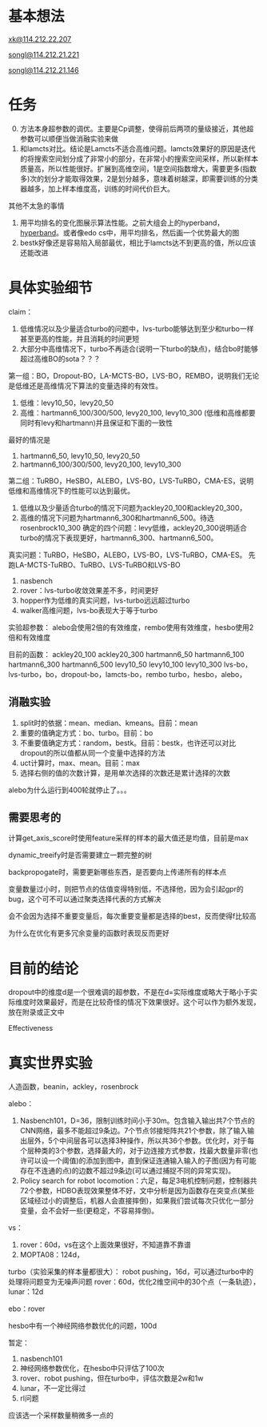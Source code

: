 # 基本想法

xk@114.212.22.207

songl@114.212.21.221

songl@114.212.21.146

# 任务

0. 方法本身超参数的调优。主要是Cp调整，使得前后两项的量级接近，其他超参数可以顺便当做消融实验来做
2. 和lamcts对比。结论是Lamcts不适合高维问题。lamcts效果好的原因是迭代的将搜索空间划分成了非常小的部分，在非常小的搜索空间采样，所以新样本质量高，所以性能很好。扩展到高维空间，1是空间指数增大，需要更多(指数多)次的划分才能取得效果，2是划分越多，意味着树越深，即需要训练的分类器越多，加上样本维度高，训练的时间代价巨大。

其他不太急的事情
1. 用平均排名的变化图展示算法性能。之前大组会上的hyperband，[hyperband](https://arxiv.org/pdf/2105.09821.pdf)。或者像edo cs中，用平均排名，然后画一个优势最大的图
4. bestk好像还是容易陷入局部最优，相比于lamcts达不到更高的值，所以应该还能改进

# 具体实验细节

claim：
1. 低维情况以及少量适合turbo的问题中，lvs-turbo能够达到至少和turbo一样甚至更高的性能，并且消耗的时间更短
2. 大部分中高维情况下，turbo不再适合(说明一下turbo的缺点)，结合bo时能够超过高维BO的sota？？？

第一组：BO，Dropout-BO，LA-MCTS-BO，LVS-BO，REMBO，说明我们无论是低维还是高维情况下算法的变量选择的有效性。
1. 低维：levy10_50，levy20_50
2. 高维：hartmann6_100/300/500, levy20_100, levy10_300
(低维和高维都要同时有levy和hartmann)并且保证和下面的一致性

最好的情况是
1. hartmann6_50, levy10_50, levy20_50
2. hartmann6_100/300/500, levy20_100, levy10_300

第二组：TuRBO，HeSBO，ALEBO，LVS-BO，LVS-TuRBO，CMA-ES，说明低维和高维情况下的性能可以达到最优。
1. 低维以及少量适合turbo的情况下问题为ackley20_100和ackley20_300，
2. 高维的情况下问题为hartmann6_300和hartmann6_500。待选rosenbrock10_300
确定的四个问题：levy低维，ackley20_300说明适合turbo的情况下表现更好，hartmann6_300、hartmann6_500。

真实问题：TuRBO，HeSBO，ALEBO，LVS-BO，LVS-TuRBO，CMA-ES。
先跑LA-MCTS-TuRBO、TuRBO、LVS-TuRBO和LVS-BO
1. nasbench
1. rover：lvs-turbo收敛效果差不多，时间更好
2. hopper作为低维的真实问题，lvs-turbo远远超过turbo
3. walker高维问题，lvs-bo表现大于等于turbo


实验超参数：
alebo会使用2倍的有效维度，rembo使用有效维度，hesbo使用2倍和有效维度

目前的函数：
ackley20_100 ackley20_300
hartmann6_50 hartmann6_100 hartmann6_300 hartmann6_500
levy10_50 levy10_100 levy10_300
lvs-bo，lvs-turbo，bo，dropout-bo，lamcts-bo，rembo
turbo，hesbo，alebo，



## 消融实验

1. split时的依据：mean、median、kmeans。目前：mean
2. 重要的值确定方式：bo、turbo。目前：bo
3. 不重要值确定方式：random，bestk。目前：bestk，也许还可以对比dropout的所以值都从同一个变量中选择的方法
4. uct计算时，max、mean。目前：max
5. 选择右侧的值的次数计算，是用单次选择的次数还是累计选择的次数

alebo为什么运行到400轮就停止了。。。

## 需要思考的

计算get_axis_score时使用feature采样的样本的最大值还是均值，目前是max

dynamic_treeify时是否需要建立一颗完整的树

backpropogate时，需要更新哪些东西，是否要向上传递所有的样本点

变量数量过小时，则把节点的估值变得特别低，不选择他，因为会引起gpr的bug，这个可不可以通过聚类选择代表的方式解决

会不会因为选择不重要变量后，每次重要变量都是选择的best，反而使得f比较高

为什么在优化有更多冗余变量的函数时表现反而更好

# 目前的结论

dropout中的维度d是一个很难调的超参数，不是在d=实际维度或略大于略小于实际维度时效果最好，而是在比较奇怪的情况下效果很好。这个可以作为额外发现，放在附录或正文中

Effectiveness

# 真实世界实验

人造函数，beanin，ackley，rosenbrock

alebo：
1. Nasbench101，D=36，限制训练时间小于30m。包含输入输出共7个节点的CNN网络，最多不能超过9条边。7个节点邻接矩阵共21个参数，除了输入输出层外，5个中间层各可以选择3种操作，所以共36个参数。优化时，对于每个层种类的3个参数，选择最大的，对于边连接方式参数，找最大数量非零(也许可以设一个阈值)的添加到图中，直到保证连通输入输入的子图(因为有可能存在不连通的点)的边数不超过9条边(可以通过捕捉不同的异常实现)。
2. Policy search for robot locomotion：六足，每足3电机控制问题，控制器共72个参数，HDBO表现效果整体不好，文中分析是因为函数存在突变点(某些区域经过小的调整后，机器人会直接摔倒)，如果我们尝试每次只优化一部分变量，会不会好一些(更稳定，不容易摔倒)。

vs：
1. rover：60d，vs在这个上面效果很好，不知道靠不靠谱
2. MOPTA08：124d，

turbo（实验采集的样本量都很大）：
robot pushing，16d，可以通过turbo中的处理将问题变为无噪声问题
rover：60d，优化2维空间中的30个点（一条轨迹），
lunar：12d

ebo：rover

hesbo中有一个神经网络参数优化的问题，100d

暂定：
1. nasbench101
2. 神经网络参数优化，在hesbo中只评估了100次
3. rover、robot pushing，但在turbo中，评估次数是2w和1w
4. lunar，不一定比得过
5. rl问题

应该选一个采样数量稍微多一点的